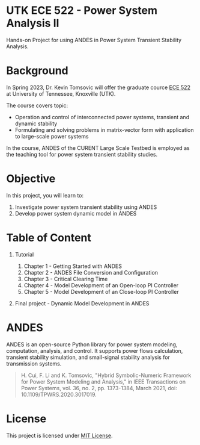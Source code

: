# UTK ECE 522 - Power System Analysis II

Hands-on Project for using ANDES in Power System Transient Stability Analysis.

# Background

In Spring 2023, Dr. Kevin Tomsovic will offer the graduate cource [ECE
522](https://catalog.utk.edu/preview_course_nopop.php?catoid=4&coid=45524) at
University of Tennessee, Knoxville (UTK).

The course covers topic:

- Operation and control of interconnected power systems, transient and dynamic
  stability
- Formulating and solving problems in matrix-vector form with application to
  large-scale power systems

In the course, ANDES of the CURENT Large Scale Testbed is employed as the
teaching tool for power system transient stability studies.

# Objective

In this project, you will learn to:

1. Investigate power system transient stability using ANDES
2. Develop power system dynamic model in ANDES

# Table of Content

1. Tutorial

   1. Chapter 1 - Getting Started with ANDES
   2. Chapter 2 - ANDES File Conversion and Configuration
   3. Chapter 3 - Critical Clearing Time
   4. Chapter 4 - Model Development of an Open-loop PI Controller
   5. Chapter 5 - Model Development of an Close-loop PI Controller
2. Final project - Dynamic Model Development in ANDES

# ANDES

ANDES is an open-source Python library for power system modeling, computation,
analysis, and control. It supports power flows calculation, transient stability
simulation, and small-signal stability analysis for transmission systems.

> H. Cui, F. Li and K. Tomsovic, "Hybrid Symbolic-Numeric Framework for Power
> System Modeling and Analysis," in IEEE Transactions on Power Systems, vol. 36,
> no. 2, pp. 1373-1384, March 2021, doi: 10.1109/TPWRS.2020.3017019.

# License

This project is licensed under [MIT License](./LICENSE).
